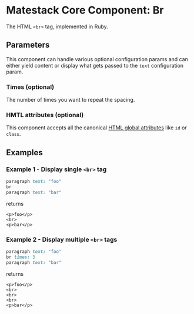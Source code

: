 # Matestack Core Component: Br

The HTML `<br>` tag, implemented in Ruby.

## Parameters

This component can handle various optional configuration params and can either yield content or display what gets passed to the `text` configuration param.

### Times \(optional\)

The number of times you want to repeat the spacing.

### HMTL attributes \(optional\)

This component accepts all the canonical [HTML global attributes](https://www.w3schools.com/tags/ref_standardattributes.asp) like `id` or `class`.

## Examples

### Example 1 - Display single `<br>` tag

```ruby
paragraph text: "foo"
br
paragraph text: "bar"
```

returns

```markup
<p>foo</p>
<br>
<p>bar</p>
```

### Example 2 - Display multiple `<br>` tags

```ruby
paragraph text: "foo"
br times: 3
paragraph text: "bar"
```

returns

```markup
<p>foo</p>
<br>
<br>
<br>
<p>bar</p>
```

